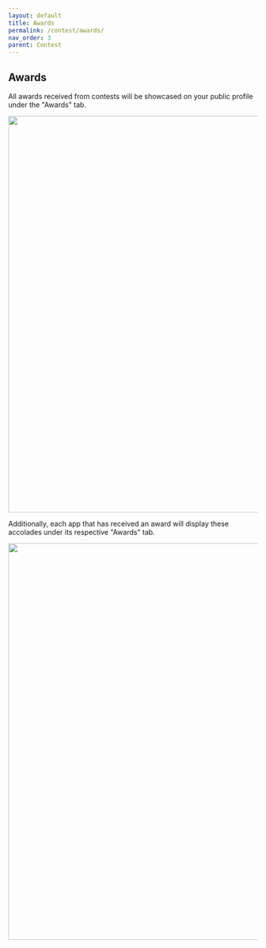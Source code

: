 ```yaml
---
layout: default
title: Awards
permalink: /contest/awards/
nav_order: 3
parent: Contest
---
```


## Awards

All awards received from contests will be showcased on your public profile under the "Awards" tab. 

<img width="800" src="/assets/images/contest/7.png">

Additionally, each app that has received an award will display these accolades under its respective "Awards" tab.

<img width="800" src="/assets/images/contest/10.png">
